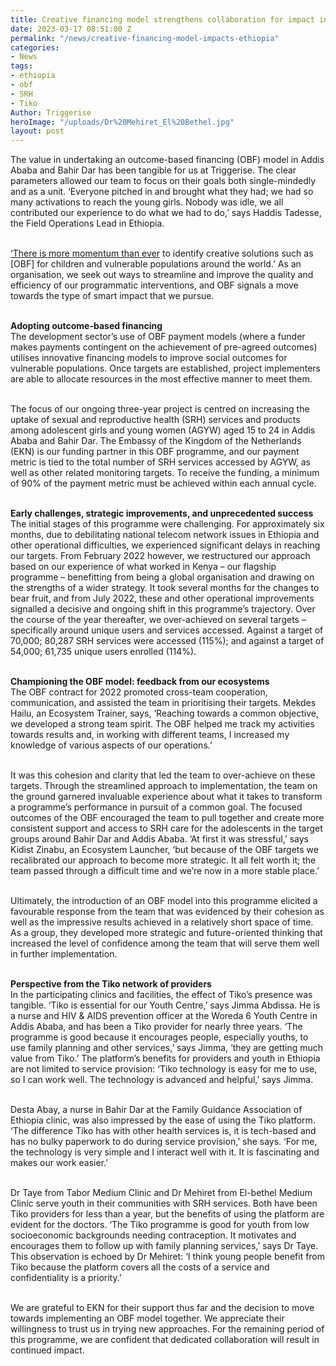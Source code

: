 ```yaml
---
title: Creative financing model strengthens collaboration for impact in Ethiopia
date: 2023-03-17 08:51:00 Z
permalink: "/news/creative-financing-model-impacts-ethiopia"
categories:
- News
tags:
- ethiopia
- obf
- SRH
- Tiko
Author: Triggerise
heroImage: "/uploads/Dr%20Mehiret_El%20Bethel.jpg"
layout: post
---
```


The value in undertaking an outcome-based financing (OBF) model in Addis Ababa and Bahir Dar has been tangible for us at Triggerise. The clear parameters allowed our team to focus on their goals both single-mindedly and as a unit. ‘Everyone pitched in and brought what they had; we had so many activations to reach the young girls. Nobody was idle, we all contributed our experience to do what we had to do,’ says Haddis Tadesse, the Field Operations Lead in Ethiopia.

\
[‘There is more momentum than ever](https://www.brookings.edu/blog/education-plus-development/2023/01/09/a-review-of-outcomes-based-financing-in-2022-and-beyond/) to identify creative solutions such as \[OBF\] for children and vulnerable populations around the world.’ As an organisation, we seek out ways to streamline and improve the quality and efficiency of our programmatic interventions, and OBF signals a move towards the type of smart impact that we pursue.

\
**Adopting outcome-based financing**
\
The development sector’s use of OBF payment models (where a funder makes payments contingent on the achievement of pre-agreed outcomes) utilises innovative financing models to improve social outcomes for vulnerable populations. Once targets are established, project implementers are able to allocate resources in the most effective manner to meet them.

\
The focus of our ongoing three-year project is centred on increasing the uptake of sexual and reproductive health (SRH) services and products among adolescent girls and young women (AGYW) aged 15 to 24 in Addis Ababa and Bahir Dar. The Embassy of the Kingdom of the Netherlands (EKN) is our funding partner in this OBF programme, and our payment metric is tied to the total number of SRH services accessed by AGYW, as well as other related monitoring targets. To receive the funding, a minimum of 90% of the payment metric must be achieved within each annual cycle.

\
**Early challenges, strategic improvements, and unprecedented success**
\
The initial stages of this programme were challenging. For approximately six months, due to debilitating national telecom network issues in Ethiopia and other operational difficulties, we experienced significant delays in reaching our targets. From February 2022 however, we restructured our approach based on our experience of what worked in Kenya – our flagship programme – benefitting from being a global organisation and drawing on the strengths of a wider strategy. It took several months for the changes to bear fruit, and from July 2022, these and other operational improvements signalled a decisive and ongoing shift in this programme’s trajectory. Over the course of the year thereafter, we over-achieved on several targets – specifically around unique users and services accessed. Against a target of 70,000; 80,287 SRH services were accessed (115%); and against a target of 54,000; 61,735 unique users enrolled (114%).

\
**Championing the OBF model: feedback from our ecosystems**
\
The OBF contract for 2022 promoted cross-team cooperation, communication, and assisted the team in prioritising their targets. Mekdes Hailu, an Ecosystem Trainer, says, ‘Reaching towards a common objective, we developed a strong team spirit. The OBF helped me track my activities towards results and, in working with different teams, I increased my knowledge of various aspects of our operations.’

\
It was this cohesion and clarity that led the team to over-achieve on these targets. Through the streamlined approach to implementation, the team on the ground garnered invaluable experience about what it takes to transform a programme’s performance in pursuit of a common goal. The focused outcomes of the OBF encouraged the team to pull together and create more consistent support and access to SRH care for the adolescents in the target groups around Bahir Dar and Addis Ababa. ‘At first it was stressful,’ says Kidist Zinabu, an Ecosystem Launcher, ‘but because of the OBF targets we recalibrated our approach to become more strategic. It all felt worth it; the team passed through a difficult time and we’re now in a more stable place.’

\
Ultimately, the introduction of an OBF model into this programme elicited a favourable response from the team that was evidenced by their cohesion as well as the impressive results achieved in a relatively short space of time. As a group, they developed more strategic and future-oriented thinking that increased the level of confidence among the team that will serve them well in further implementation.

\
**Perspective from the Tiko network of providers**
\
In the participating clinics and facilities, the effect of Tiko’s presence was tangible. ‘Tiko is essential for our Youth Centre,’ says Jimma Abdissa. He is a nurse and HIV & AIDS prevention officer at the Woreda 6 Youth Centre in Addis Ababa, and has been a Tiko provider for nearly three years. ‘The programme is good because it encourages people, especially youths, to use family planning and other services,’ says Jimma, ‘they are getting much value from Tiko.’ The platform’s benefits for providers and youth in Ethiopia are not limited to service provision: ‘Tiko technology is easy for me to use, so I can work well. The technology is advanced and helpful,’ says Jimma.

\
Desta Abay, a nurse in Bahir Dar at the Family Guidance Association of Ethiopia clinic, was also impressed by the ease of using the Tiko platform. ‘The difference Tiko has with other health services is, it is tech-based and has no bulky paperwork to do during service provision,’ she says. ‘For me, the technology is very simple and I interact well with it. It is fascinating and makes our work easier.’

\
Dr Taye from Tabor Medium Clinic and Dr Mehiret from El-bethel Medium Clinic serve youth in their communities with SRH services. Both have been Tiko providers for less than a year, but the benefits of using the platform are evident for the doctors. ‘The Tiko programme is good for youth from low socioeconomic backgrounds needing contraception. It motivates and encourages them to follow up with family planning services,’ says Dr Taye. This observation is echoed by Dr Mehiret: ‘I think young people benefit from Tiko because the platform covers all the costs of a service and confidentiality is a priority.’

\
We are grateful to EKN for their support thus far and the decision to move towards implementing an OBF model together. We appreciate their willingness to trust us in trying new approaches. For the remaining period of this programme, we are confident that dedicated collaboration will result in continued impact.